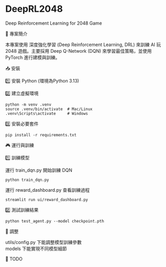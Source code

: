 # DeepRL2048

Deep Reinforcement Learning for 2048 Game

📌 專案簡介

本專案使用 深度強化學習 (Deep Reinforcement Learning, DRL) 來訓練 AI 玩 2048 遊戲。主要採用 Deep Q-Network (DQN) 來學習最佳策略，並使用 PyTorch 進行建模與訓練。

📥 安裝

1️⃣ 安裝 Python (環境為Python 3.13)

2️⃣ 建立虛擬環境

```bach
python -m venv .venv
source .venv/bin/activate  # Mac/Linux
.venv\Scripts\activate     # Windows 
```

3️⃣ 安裝必要套件

```bach
pip install -r requirements.txt
```

🎮 運行與訓練

1️⃣ 訓練模型

運行 train_dqn.py 開始訓練 DQN

```bach
python train_dqn.py
```

運行 reward_dashboard.py 查看訓練過程

```bach
streamlit run ui/reward_dashboard.py
```

2️⃣ 測試訓練結果

```bach
python test_agent.py --model checkpoint.pth
```

📝 調整

utils/config.py 下能調整模型訓練參數  
models 下能實現不同模型細節

📝 TODO
